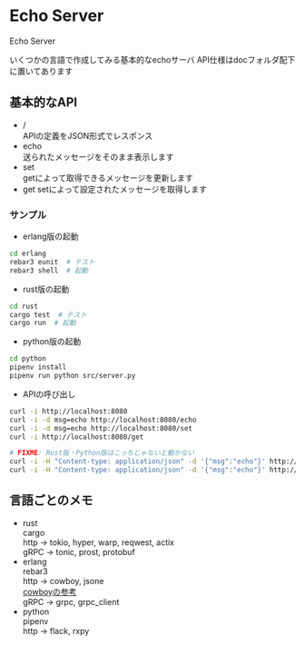 Echo Server
=====

Echo Server

いくつかの言語で作成してみる基本的なechoサーバ
API仕様はdocフォルダ配下に置いてあります


## 基本的なAPI
- /  
  APIの定義をJSON形式でレスポンス  
- echo  
  送られたメッセージをそのまま表示します  
- set  
  getによって取得できるメッセージを更新します  
- get
  setによって設定されたメッセージを取得します  


### サンプル

- erlang版の起動
```sh
cd erlang
rebar3 eunit  # テスト
rebar3 shell  # 起動
```

- rust版の起動
```sh
cd rust
cargo test  # テスト
cargo run  # 起動
```

- python版の起動
```sh
cd python
pipenv install
pipenv run python src/server.py
```

- APIの呼び出し
```sh
curl -i http://localhost:8080
curl -i -d msg=echo http://localhost:8080/echo
curl -i -d msg=echo http://localhost:8080/set
curl -i http://localhost:8080/get

# FIXME: Rust版・Python版はこっちじゃないと動かない
curl -i -H "Content-type: application/json" -d '{"msg":"echo"}' http://localhost:8080/echo
curl -i -H "Content-type: application/json" -d '{"msg":"echo"}' http://localhost:8080/set
```


## 言語ごとのメモ
- rust  
  cargo  
  http -> tokio, hyper, warp, reqwest, actix  
  gRPC -> tonic, prost, protobuf  
- erlang  
  rebar3  
  http -> cowboy, jsone  
    [cowboyの参考](https://cpplover.blogspot.com/2020/04/erlang-cowboy-rebar3hello-world-http.html)  
  gRPC -> grpc, grpc_client  
- python  
  pipenv  
  http -> flack, rxpy  

